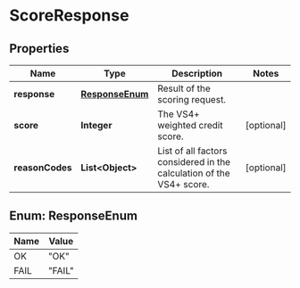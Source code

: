

# ScoreResponse


## Properties

| Name | Type | Description | Notes |
|------------ | ------------- | ------------- | -------------|
|**response** | [**ResponseEnum**](#ResponseEnum) | Result of the scoring request. |  |
|**score** | **Integer** | The VS4+ weighted credit score. |  [optional] |
|**reasonCodes** | **List&lt;Object&gt;** | List of all factors considered in the calculation of the VS4+ score. |  [optional] |



## Enum: ResponseEnum

| Name | Value |
|---- | -----|
| OK | &quot;OK&quot; |
| FAIL | &quot;FAIL&quot; |



